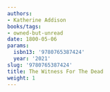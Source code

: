 ```yaml
---
authors:
- Katherine Addison
books/tags:
- owned-but-unread
date: 1800-05-06
params:
  isbn13: '9780765387424'
  year: '2021'
slug: '9780765387424'
title: The Witness For The Dead
weight: 1
---
```


<!--more-->